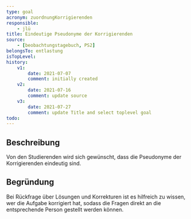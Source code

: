 ```yaml
---
type: goal
acronym: zuordnungKorrigierenden
responsible:
    - jlü
title: Eindeutige Pseudonyme der Korrigierenden
source:
    - [beobachtungstagebuch, PS2]
belongsTo: entlastung
isTopLevel: 
history:
    v1:
        date: 2021-07-07
        comment: initially created
    v2:
        date: 2021-07-16
        comment: update source
    v3:
        date: 2021-07-27
        comment: update Title and select toplevel goal
todo:
---
```


## Beschreibung

Von den Studierenden wird sich gewünscht, dass die Pseudonyme der Korrigierenden eindeutig sind.

## Begründung

Bei Rückfrage über Lösungen und Korrekturen ist es hilfreich zu wissen, wer die Aufgabe korrigiert hat, sodass die Fragen direkt
an die entsprechende Person gestellt werden können.
